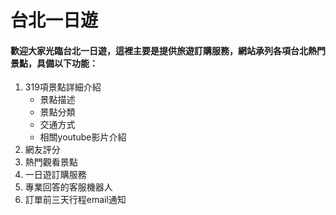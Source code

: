 # 台北一日遊

#### 歡迎大家光臨台北一日遊，這裡主要是提供旅遊訂購服務，網站承列各項台北熱門景點，具備以下功能：

1. 319項景點詳細介紹
    - 景點描述
    - 景點分類
    - 交通方式
    - 相關youtube影片介紹
2. 網友評分
3. 熱門觀看景點
4. 一日遊訂購服務
5. 專業回答的客服機器人
6. 訂單前三天行程email通知